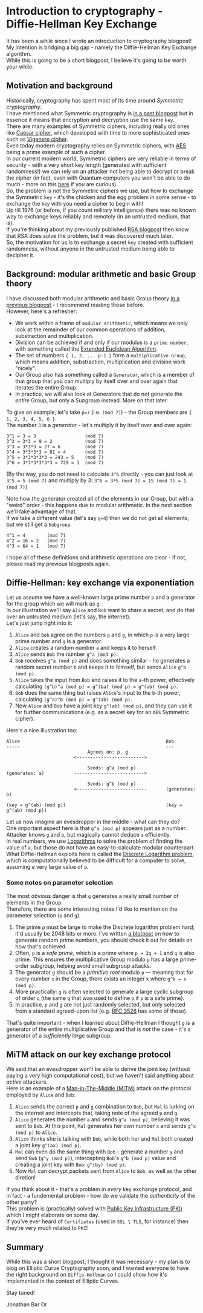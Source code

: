 # Introduction to cryptography - Diffie-Hellman Key Exchange
It has been a while since I wrote an introduction to cryptography blogpost! My intention is bridging a big gap - namely the Diffie-Hellman Key Exchange algorithm.  
While this is going to be a short blogpost, I believe it's going to be worth your while.  

## Motivation and background
Historically, cryptography has spent most of its time around *Symmetric cryptography*.  
I have mentioned what Symmetric cryptography is [in a past blogpost](https://github.com/yo-yo-yo-jbo/crypto_vigenere/) but in essence it means that encryption and decryption use the same `key`.  
There are many examples of Symmetric ciphers, including really old ones like [Caesar cipher](https://github.com/yo-yo-yo-jbo/crypto_terminology/), which developed with time to more sophisticated ones such as [Vigenere cipher](https://github.com/yo-yo-yo-jbo/crypto_vigenere/).  
Even today modern cryptography relies on Symmetric ciphers, with [AES](https://en.wikipedia.org/wiki/Advanced_Encryption_Standard) being a prime example of such a cipher.  
In our current modern world, Symmetric ciphers are very reliable in terms of security - with a very short key length (generated with sufficient randomness!) we can rely on an attacker not being able to decrypt or break the cipher (in fact, even with Quantum computers you won't be able to do much - more on this [here](https://en.wikipedia.org/wiki/Grover's_algorithm) if you are curious).  
So, the problem is not the Symmetric ciphers we use, but how to exchange the Symmetric `key` - it's the chicken and the egg problem in some sense - to exchange the `key` with you need a cipher to begin with!  
Up till 1976 (or before, if you count military intelligence) there was no known way to exchange keys reliably and remotely (in an untrusted medium, that is).  
If you're thinking about my previously published [RSA blogpost](https://github.com/yo-yo-yo-jbo/rsa_math/) then know that RSA does solve the problem, but it was discovered much later.  
So, the motivation for us is to exchange a secret `key` created with sufficient randomness, without anyone in the untrusted medium being able to decipher it.

## Background: modular arithmetic and basic Group theory
I have discussed both modular arithmetic and basic Group theory [in a previous blogpost](https://github.com/yo-yo-yo-jbo/crypto_modular/) - I recommend reading those before.  
However, here's a refresher:
- We work within a frame of `modular arithmetic`, which means we only look at the remainder of our common operations of addition, substraction and multiplication.
- Division can be achieved if and only if our modulus is a `prime number`, with something called the [Extended Euclidean Algorithm](https://en.wikipedia.org/wiki/Extended_Euclidean_algorithm).
- The set of numbers `{ 1, 2, ... p-1 }` form a `multiplicative Group`, which means addition, substraction, multiplication and division work "nicely".
- Our Group also has something called a `Generator`, which is a member of that group that you can multiply by itself over and over again that iterates the entire Group.
- In practice, we will also look at Generators that do not generate the *entire* Group, but only a *Subgroup* instead. More on that later.

To give an example, let's take `p=7` (i.e. `(mod 7)`) - the Group members are `{ 1, 2, 3, 4, 5, 6 }`.  
The number `3` is a *generator* - let's multiply it by itself over and over again:
```
3^1 = 3 = 3                  (mod 7)
3^2 = 3*3 = 9 = 2            (mod 7)
3^3 = 3*3*3 = 27 = 6         (mod 7)
3^4 = 3*3*3*3 = 81 = 4       (mod 7)
3^5 = 3*3*3*3*3 = 243 = 5    (mod 7)
3^6 = 3*3*3*3*3*3 = 729 = 1  (mod 7)
```

(By the way, you do not need to calculate `3^6` directly - you can just look at `3^5 = 5 (mod 7)` and multiply by 3: `3^6 = 3*5 (mod 7) = 15 (mod 7) = 1 (mod 7)`)  

Note how the generator created all of the elements in our Group, but with a "weird" order - this happens due to modular arithmetic. In the next section we'll take advantage of that.  
If we take a different value (let's say `g=4`) then we do not get all elements, but we still get a `Subgroup`:
```
4^1 = 4        (mod 7)
4^2 = 16 = 2   (mod 7)
4^3 = 64 = 1   (mod 7)
```

I hope all of these definitions and arithmetic operations are clear - if not, please read my previous blogposts again.

## Diffie-Hellman: key exchange via exponentiation
Let us assume we have a well-known large prime number `p` and a generator for the group which we will mark as `g`.  
In our illustration we'll say `Alice` and `Bob` want to share a secret, and do that over an untrusted medium (let's say, the internet).  
Let's just jump right into it:  
1. `Alice` and `Bob` agree on the numbers `p` and `g`, in which `p` is a very large prime number and `g` is a generator.
2. `Alice` creates a random number `a` and keeps it to herself.
3. `Alice` sends `Bob` the number `g^a (mod p)`.
4. `Bob` receives `g^a (mod p)` and does something similar - he generates a random secret number `b` and keeps it to himself, but sends `Alice` `g^b (mod p)`.
5. `Alice` takes the input from `Bob` and raises it to the `a`-th power, effectively calculating `(g^b)^a (mod p) = g^(ba) (mod p) = g^(ab) (mod p)`.
6. `Bob` does the same thing but raises `Alice`'s input to the `b`-th power, calculating `(g^a)^b (mod p) = g^(ab) (mod p)`.
7. Now `Alice` and `Bob` have a joint key `g^(ab) (mod p)`, and they can use it for further communications (e.g. as a secret key for an `AES` Symmetric cipher).

Here's a nice illustration too:

```
Alice                                                      Bob
-----                                                      ---
                              Agrees on: p, g
                         <------------------------->

                              Sends: g^a (mod p)
(generates: a)           -------------------------->

                              Sends: g^b (mod p)
                         <--------------------------       (generates: b)

(key = g^(ab) (mod p))                                     (key = g^(ab) (mod p))
```

Let us now imagine an evesdropper in the middle - what can they do?  
One important aspect here is that `g^a (mod p)` appears just as a number. Attacker knows `g` and `p`, but magically cannot deduce `a` efficiently.  
In real numbers, we use [Logarithms](https://en.wikipedia.org/wiki/Logarithm) to solve the problem of finding the value of `a`, but those do not have an easy-to-calculate modular counterpart.  
What Diffie-Hellman exploits here is called the [Discrete Logarithm problem](https://en.wikipedia.org/wiki/Discrete_logarithm), which is computationally believed to be difficult for a computer to solve, assuming a very large value of `p`.

### Some notes on parameter selection
The most obvious danger is that `g` generates a really small number of elements in the Group.  
Therefore, there are some interesting notes I'd like to mention on the parameter selection (`p` and `g`).  
1. The prime `p` must be large to make the Discrete logarithm problem hard; it'd usually be 2048 bits or more. I've written [a blotpost](https://github.com/yo-yo-yo-jbo/generating_random_primes/) on how to generate random prime numbers, you should check it out for details on how that's achieved.
2. Often, `p` is a *safe prime*, which is a prime where `p = 2q + 1` and `q` is also prime. This ensures the multiplicative Group modulo `p` has a large prime-order subgroup, helping avoid small subgroup attacks.
3. The generator `g` should be a *primitive root* modulo `p` — meaning that for every number `x` in the Group, there exists an integer `k` where `g^k = x (mod p)`.
4. More practically: `g` is often selected to generate a large cyclic subgroup of order `q` (the same `q` that was used to define `p` if `p` is a safe prime).
5. In practice, `p` and `g` are not just randomly selected, but only selected from a standard agreed-upon list (e.g. [RFC 3526](https://www.ietf.org/rfc/rfc3526.txt) has some of those).

That's quite important - when I learned about Diffie-Hellman I thought `g` is a generator of the entire multiplicative Group and that is *not* the case - it's a generator of a *sufficiently large* subgroup.

## MiTM attack on our key exchange protocol
We said that an evesdropper won't be able to derive the joint key (without paying a very high computational cost), but we haven't said anything about *active* attackers.  
Here is an example of a [Man-in-The-Middle (MiTM)](https://en.wikipedia.org/wiki/Man-in-the-middle_attack) attack on the protocol employed by `Alice` and `Bob`:
1. `Alice` sends the correct `p` and `g` combination to `Bob`, but `Mal` is lurking on the internet and intercepts that, taking note of the agreed `p` and `g`.
2. `Alice` generates the number `a` and sends `g^a (mod p)`, believing it was sent to `Bob`. At this point, `Mal` generates her own number `x` and sends `g^x (mod p)` to `Alice`.
3. `Alice` thinks she is talking with `Bob`, while both her and `Mal` both created a joint key `g^(ax) (mod p)`.
4. `Mal` can even do the same thing with `Bob` - generate a number `y` and send `Bob` (`g^y (mod p)`), intercepting `Bob`'s `g^b (mod p)` value and creating a joint key with `Bob`: `g^(by) (mod p)`.
5. Now `Mal` can decrypt packets sent from `Alice` to `Bob`, as well as the other diretion!

If you think about it - that's a problem in *every* key exchange protocol, and in fact - a fundemental problem - how do we validate the *authenticity* of the other party?  
This problem is (practically) solved with [Public Key Infrastructure (PKI)](https://en.wikipedia.org/wiki/Public_key_infrastructure) which I might elaborate on some day.  
If you've ever heard of `Certifiates` (used in `SSL \ TLS`, for instance) then they're very much related to `PKI`!

## Summary
While this was a short blogpost, I thought it was necessary - my plan is to blog on Elliptic Curve Cryptography soon, and I wanted everyone to have the right background on `Diffie-Hellman` so I could show how it's implemented in the context of Elliptic Curves.

Stay tuned!

Jonathan Bar Or
